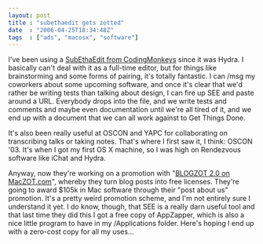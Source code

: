 ```yaml
---
layout: post
title : "subethaedit gets zotted"
date  : "2006-04-25T18:34:48Z"
tags  : ["ads", "macosx", "software"]
---
```

I've been using a [SubEthaEdit from CodingMonkeys](http://www.codingmonkeys.de/subethaedit/) since it was Hydra.  I basically can't deal with it as a full-time editor, but for things like brainstorming and some forms of pairing, it's totally fantastic.  I can /msg my coworkers about some upcoming software, and once it's clear that we'd rather be writing tests than talking about design, I can fire up SEE and paste around a URL.  Everybody drops into the file, and we write tests and comments and maybe even documentation until we're all tired of it, and we end up with a document that we can all work against to Get Things Done.

It's also been really useful at OSCON and YAPC for collaborating on transcribing talks or taking notes.  That's where I first saw it, I think: OSCON '03.  It's when I got my first OS X machine, so I was high on Rendezvous software like iChat and Hydra.

Anyway, now they're working on a promotion with "[BLOGZOT 2.0 on MacZOT.com](http://maczot.com/)", whereby they turn blog posts into free licenses.  They're going to award $105k in Mac software through their "post about us" promotion.  It's a pretty weird promotion scheme, and I'm not entirely sure I understand it yet.  I do know, though, that SEE is a really darn useful tool and that last time they did this I got a free copy of AppZapper, which is also a nice little program to have in my /Applications folder.  Here's hoping I end up with a zero-cost copy for all my uses...
